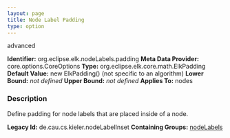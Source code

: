 ```yaml
---
layout: page
title: Node Label Padding
type: option
---
```

advanced

**Identifier:** org.eclipse.elk.nodeLabels.padding
**Meta Data Provider:** core.options.CoreOptions
**Type:** org.eclipse.elk.core.math.ElkPadding
**Default Value:**  new ElkPadding()  (not specific to an algorithm)
**Lower Bound:** *not defined*
**Upper Bound:** *not defined*
**Applies To:** nodes

### Description
Define padding for node labels that are placed inside of a node.

**Legacy Id:** de.cau.cs.kieler.nodeLabelInset
**Containing Groups:** [nodeLabels](org-eclipse-elk-nodeLabels)

